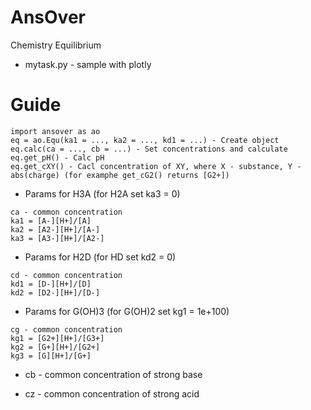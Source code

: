 # AnsOver
Chemistry Equilibrium

* mytask.py - sample with plotly

# Guide
```
import ansover as ao 
eq = ao.Equ(ka1 = ..., ka2 = ..., kd1 = ...) - Create object
eq.calc(ca = ..., cb = ...) - Set concentrations and calculate
eq.get_pH() - Calc pH
eq.get_cXY() - Cacl concentration of XY, where X - substance, Y - abs(charge) (for examphe get_cG2() returns [G2+])
```

* Params for H3A (for H2A set ka3 = 0)
```
ca - common concentration
ka1 = [A-][H+]/[A]
ka2 = [A2-][H+]/[A-]
ka3 = [A3-][H+]/[A2-]
```

* Params for H2D (for HD set kd2 = 0)
```
cd - common concentration
kd1 = [D-][H+]/[D]
kd2 = [D2-][H+]/[D-]
```

* Params for G(OH)3 (for G(OH)2 set kg1 = 1e+100)
```
cg - common concentration
kg1 = [G2+][H+]/[G3+]
kg2 = [G+][H+]/[G2+]
kg3 = [G][H+]/[G+]
```

* cb - common concentration of strong base

* cz - common concentration of strong acid

